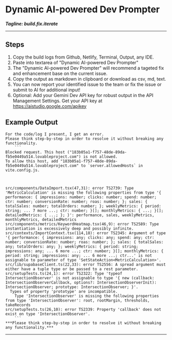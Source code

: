 # Dynamic AI-powered Dev Prompter

***Tagline: build.fix.iterate***

******

## Steps

1. Copy the build logs from Github, Netlify, Terminal, Output, any IDE.
2. Paste into textarea of "Dynamic AI-powered Dev Prompter"
3. The "Dynamic AI-powered Dev Prompter" will recommend a tageted fix and enhancement
   base on the current issue.
3. Copy the output as markdown in clipboard or download as csv, md, text.
4. You can now report your identified issue to the team or fix the issue
   or submit to AI for additional input!
5. Optional: Add your Gemini Dev API key for robust output in the API Management Settings.
   Get your API key at https://aistudio.google.com/apikey
   
## Example Output
```
For the code/log I present, I get an error.
Please think step-by-step in order to resolve it without breaking any functionality.
    ```
Blocked request. This host ("183b05a1-f757-48de-89da-fb5e0449a514.lovableproject.com") is not allowed.
To allow this host, add "183b05a1-f757-48de-89da-fb5e0449a514.lovableproject.com" to `server.allowedHosts` in vite.config.js.



src/components/DataImport.tsx(47,31): error TS2739: Type 'MetricCalculation' is missing the following properties from type '{ performance: { impressions: number; clicks: number; spend: number; ctr: number; conversionRate: number; roas: number; }; sales: { totalSales: number; totalOrders: number; }; weeklyMetrics: { period: string; ... 7 more ...; ctr: number; }[]; monthlyMetrics: { ...; }[]; detailedMetrics: { ...; }; }': performance, sales, weeklyMetrics, monthlyMetrics, detailedMetrics
src/components/metrics/KeywordHeatmap.tsx(46,9): error TS2589: Type instantiation is excessively deep and possibly infinite.
src/contexts/ImportContext.tsx(114,18): error TS2345: Argument of type '{ performance: { impressions: any; clicks: any; spend: any; ctr: number; conversionRate: number; roas: number; }; sales: { totalSales: any; totalOrders: any; }; weeklyMetrics: { period: string; impressions: any; ... 6 more ...; ctr: number; }[]; monthlyMetrics: { period: string; impressions: any; ... 6 more ...; ctr...' is not assignable to parameter of type 'SetStateAction<MetricCalculation>'.
src/lib/supabaseClient.ts(22,33): error TS2556: A spread argument must either have a tuple type or be passed to a rest parameter.
src/setupTests.ts(24,1): error TS2322: Type 'typeof IntersectionObserver' is not assignable to type '{ new (callback: IntersectionObserverCallback, options?: IntersectionObserverInit): IntersectionObserver; prototype: IntersectionObserver; }'.
  Types of property 'prototype' are incompatible.
    Type 'IntersectionObserver' is missing the following properties from type 'IntersectionObserver': root, rootMargin, thresholds, takeRecords
src/setupTests.ts(26,10): error TS2339: Property 'callback' does not exist on type 'IntersectionObserver'.
    ```
***Please think step-by-step in order to resolve it without breaking any functionality.***
```

---

